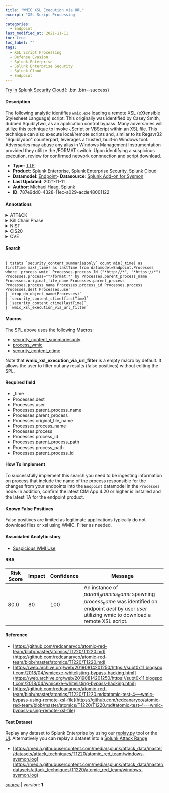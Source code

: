 ```yaml
---
title: "WMIC XSL Execution via URL"
excerpt: "XSL Script Processing
"
categories:
  - Endpoint
last_modified_at: 2021-11-11
toc: true
toc_label: ""
tags:
  - XSL Script Processing
  - Defense Evasion
  - Splunk Enterprise
  - Splunk Enterprise Security
  - Splunk Cloud
  - Endpoint
---
```




[Try in Splunk Security Cloud](https://www.splunk.com/en_splunk_app_enrichmentus/cyber-security.html){: .btn .btn--success}

#### Description

The following analytic identifies `wmic.exe` loading a remote XSL (eXtensible Stylesheet Language) script. This originally was identified by Casey Smith, dubbed Squiblytwo, as an application control bypass. Many adversaries will utilize this technique to invoke JScript or VBScript within an XSL file. This technique can also execute local/remote scripts and, similar to its Regsvr32 "Squiblydoo" counterpart, leverages a trusted, built-in Windows tool. Adversaries may abuse any alias in Windows Management Instrumentation provided they utilize the /FORMAT switch. Upon identifying a suspicious execution, review for confirmed network connnection and script download.

- **Type**: [TTP](https://github.com/splunk/security_content/wiki/Detection-Analytic-Types)
- **Product**: Splunk Enterprise, Splunk Enterprise Security, Splunk Cloud
- **Datamodel**: [Endpoint](https://docs.splunk.com/Documentation/CIM/latest/User/Endpoint)- **Datasource**: [Splunk Add-on for Sysmon](https://splunkbase.splunk.com/app/5709)
- **Last Updated**: 2021-11-11
- **Author**: Michael Haag, Splunk
- **ID**: 787e9dd0-4328-11ec-a029-acde48001122


#### Annotations

<details>
  <summary>ATT&CK</summary>

<div markdown="1">


| ID             | Technique        |  Tactic             |
| -------------- | ---------------- |-------------------- |
| [T1220](https://attack.mitre.org/techniques/T1220/) | XSL Script Processing | Defense Evasion |

</div>
</details>


<details>
  <summary>Kill Chain Phase</summary>

<div markdown="1">

* Exploitation


</div>
</details>


<details>
  <summary>NIST</summary>

<div markdown="1">



</div>
</details>

<details>
  <summary>CIS20</summary>

<div markdown="1">



</div>
</details>

<details>
  <summary>CVE</summary>

<div markdown="1">


</div>
</details>

#### Search

```

| tstats `security_content_summariesonly` count min(_time) as firstTime max(_time) as lastTime from datamodel=Endpoint.Processes where `process_wmic` Processes.process IN ("*http://*", "*https://*") Processes.process="*/format:*" by Processes.parent_process_name Processes.original_file_name Processes.parent_process Processes.process_name Processes.process_id Processes.process Processes.dest Processes.user 
| `drop_dm_object_name(Processes)` 
| `security_content_ctime(firstTime)` 
| `security_content_ctime(lastTime)` 
| `wmic_xsl_execution_via_url_filter`
```

#### Macros
The SPL above uses the following Macros:
* [security_content_summariesonly](https://github.com/splunk/security_content/blob/develop/macros/security_content_summariesonly.yml)
* [process_wmic](https://github.com/splunk/security_content/blob/develop/macros/process_wmic.yml)
* [security_content_ctime](https://github.com/splunk/security_content/blob/develop/macros/security_content_ctime.yml)

Note that **wmic_xsl_execution_via_url_filter** is a empty macro by default. It allows the user to filter out any results (false positives) without editing the SPL.

#### Required field
* _time
* Processes.dest
* Processes.user
* Processes.parent_process_name
* Processes.parent_process
* Processes.original_file_name
* Processes.process_name
* Processes.process
* Processes.process_id
* Processes.parent_process_path
* Processes.process_path
* Processes.parent_process_id


#### How To Implement
To successfully implement this search you need to be ingesting information on process that include the name of the process responsible for the changes from your endpoints into the `Endpoint` datamodel in the `Processes` node. In addition, confirm the latest CIM App 4.20 or higher is installed and the latest TA for the endpoint product.

#### Known False Positives
False positives are limited as legitimate applications typically do not download files or xsl using WMIC. Filter as needed.

#### Associated Analytic story
* [Suspicious WMI Use](/stories/suspicious_wmi_use)




#### RBA

| Risk Score  | Impact      | Confidence   | Message      |
| ----------- | ----------- |--------------|--------------|
| 80.0 | 80 | 100 | An instance of $parent_process_name$ spawning $process_name$ was identified on endpoint $dest$ by user $user$ utilizing wmic to download a remote XSL script. |


#### Reference

* [https://github.com/redcanaryco/atomic-red-team/blob/master/atomics/T1220/T1220.md](https://github.com/redcanaryco/atomic-red-team/blob/master/atomics/T1220/T1220.md)
* [https://web.archive.org/web/20190814201250/https://subt0x11.blogspot.com/2018/04/wmicexe-whitelisting-bypass-hacking.html](https://web.archive.org/web/20190814201250/https://subt0x11.blogspot.com/2018/04/wmicexe-whitelisting-bypass-hacking.html)
* [https://github.com/redcanaryco/atomic-red-team/blob/master/atomics/T1220/T1220.md#atomic-test-4---wmic-bypass-using-remote-xsl-file](https://github.com/redcanaryco/atomic-red-team/blob/master/atomics/T1220/T1220.md#atomic-test-4---wmic-bypass-using-remote-xsl-file)



#### Test Dataset
Replay any dataset to Splunk Enterprise by using our [replay.py](https://github.com/splunk/attack_data#using-replaypy) tool or the [UI](https://github.com/splunk/attack_data#using-ui).
Alternatively you can replay a dataset into a [Splunk Attack Range](https://github.com/splunk/attack_range#replay-dumps-into-attack-range-splunk-server)


* [https://media.githubusercontent.com/media/splunk/attack_data/master/datasets/attack_techniques/T1220/atomic_red_team/windows-sysmon.log](https://media.githubusercontent.com/media/splunk/attack_data/master/datasets/attack_techniques/T1220/atomic_red_team/windows-sysmon.log)



[*source*](https://github.com/splunk/security_content/tree/develop/detections/endpoint/wmic_xsl_execution_via_url.yml) \| *version*: **1**